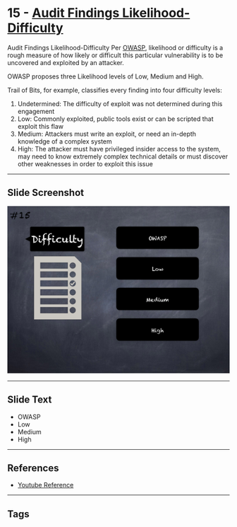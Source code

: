 
# 15 - [Audit Findings Likelihood-Difficulty](./Audit%20Findings%20Likelihood-Difficulty.md)

Audit Findings Likelihood-Difficulty Per [OWASP](https://owasp.org/www-community/OWASP`Risk`Rating`Methodology), likelihood or difficulty is a rough measure of how likely or difficult this particular vulnerability is to be uncovered and exploited by an attacker. 

OWASP proposes three Likelihood levels of Low, Medium and High. 

Trail of Bits, for example, classifies every finding into four difficulty levels:
1. Undetermined: The difficulty of exploit was not determined during this engagement
2. Low: Commonly exploited, public tools exist or can be scripted that exploit this flaw
3. Medium: Attackers must write an exploit, or need an in-depth knowledge of a complex system
4. High: The attacker must have privileged insider access to the system, may need to know extremely complex technical details or must discover other weaknesses in order to exploit this issue
___
## Slide Screenshot
![015.png](../../images/6.%20Audit%20Techniques%20and%20Tools%20101/015.png)
___
## Slide Text
- OWASP
- Low
- Medium
- High
___
## References
- [Youtube Reference](https://youtu.be/M0C7z3TE5Go?t=1322)
___
## Tags
